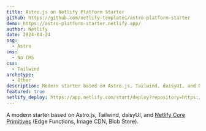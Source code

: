 ```yaml
---
title: Astro.js on Netlify Platform Starter
github: https://github.com/netlify-templates/astro-platform-starter
demo: https://astro-platform-starter.netlify.app/
author: Netlify
date: 2024-04-24
ssg:
  - Astro
cms:
  - No CMS
css:
  - Tailwind 
archetype:
  - Other
description: Modern starter based on Astro.js, Tailwind, daisyUI, and Netlify Core Primitives.
featured: true
netlify_deploy: https://app.netlify.com/start/deploy?repository=https://github.com/netlify-templates/astro-platform-starter
---
```



A modern starter based on Astro.js, Tailwind, daisyUI, and [Netlify Core Primitives](https://docs.netlify.com/core/overview/#develop) (Edge Functions, Image CDN, Blob Store).


